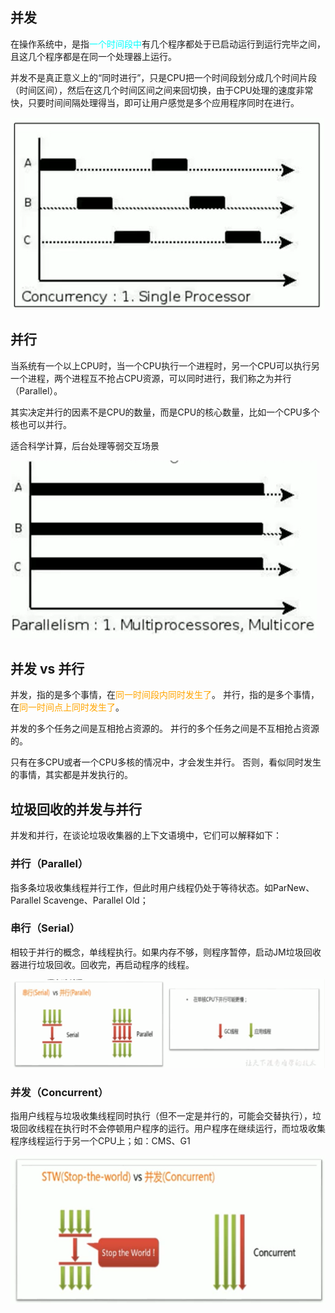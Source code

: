 ## 并发

在操作系统中，是指<font color="cyan">一个时间段中</font>有几个程序都处于已启动运行到运行完毕之间，且这几个程序都是在同一个处理器上运行。

并发不是真正意义上的“同时进行”，只是CPU把一个时间段划分成几个时间片段（时间区间），然后在这几个时间区间之间来回切换，由于CPU处理的速度非常快，只要时间间隔处理得当，即可让用户感觉是多个应用程序同时在进行。

 ![b8043d6d-32e2-4a7b-929b-1ae733372a20](image/67.%E5%9E%83%E5%9C%BE%E5%9B%9E%E6%94%B6%E7%9A%84%E5%B9%B6%E8%A1%8C%E4%B8%8E%E5%B9%B6%E5%8F%91/b8043d6d-32e2-4a7b-929b-1ae733372a20.png)



## 并行

当系统有一个以上CPU时，当一个CPU执行一个进程时，另一个CPU可以执行另一个进程，两个进程互不抢占CPU资源，可以同时进行，我们称之为并行（Parallel）。

其实决定并行的因素不是CPU的数量，而是CPU的核心数量，比如一个CPU多个核也可以并行。

适合科学计算，后台处理等弱交互场景

 ![6916a4ba-74ee-4078-bef9-3681a564c8b5](image/67.%E5%9E%83%E5%9C%BE%E5%9B%9E%E6%94%B6%E7%9A%84%E5%B9%B6%E8%A1%8C%E4%B8%8E%E5%B9%B6%E5%8F%91/6916a4ba-74ee-4078-bef9-3681a564c8b5.png)

## 并发 vs 并行

并发，指的是多个事情，在<font color="orange">同一时间段内同时发生了</font>。 
并行，指的是多个事情，在<font color="orange">同一时间点上同时发生了</font>。 

并发的多个任务之间是互相抢占资源的。 
并行的多个任务之间是不互相抢占资源的。 

只有在多CPU或者一个CPU多核的情况中，才会发生并行。 
否则，看似同时发生的事情，其实都是并发执行的。 



## 垃圾回收的并发与并行

并发和并行，在谈论垃圾收集器的上下文语境中，它们可以解释如下：

### 并行（Parallel）

指多条垃圾收集线程并行工作，但此时用户线程仍处于等待状态。如ParNew、Parallel Scavenge、Parallel Old；

### 串行（Serial）

相较于并行的概念，单线程执行。如果内存不够，则程序暂停，启动JM垃圾回收器进行垃圾回收。回收完，再启动程序的线程。

![786e856c-3dfb-4346-9f6f-2740eab133af](image/67.%E5%9E%83%E5%9C%BE%E5%9B%9E%E6%94%B6%E7%9A%84%E5%B9%B6%E8%A1%8C%E4%B8%8E%E5%B9%B6%E5%8F%91/786e856c-3dfb-4346-9f6f-2740eab133af.png)

### 并发（Concurrent）

指用户线程与垃圾收集线程同时执行（但不一定是并行的，可能会交替执行），垃圾回收线程在执行时不会停顿用户程序的运行。用户程序在继续运行，而垃圾收集程序线程运行于另一个CPU上；如：CMS、G1

 ![eed9d7bb-322e-4259-981f-ace5cfc6e1c9](image/67.%E5%9E%83%E5%9C%BE%E5%9B%9E%E6%94%B6%E7%9A%84%E5%B9%B6%E8%A1%8C%E4%B8%8E%E5%B9%B6%E5%8F%91/eed9d7bb-322e-4259-981f-ace5cfc6e1c9.png)